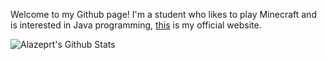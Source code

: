 Welcome to my Github page!
I'm a student who likes to play Minecraft and is interested in Java programming, [this](https://alazeprt.com) is my official website.

![Alazeprt's Github Stats](https://github-readme-stats.vercel.app/api?username=alazeprt&show_icons=true&theme=vue-dark)